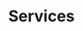 ---
title: "Services"
description: "this is meta description"
layout: "services"
draft: false

banner:
  title: Our **Services**
  description: Lorem ipsum dolor sit amet, consetetur sadipscing elitr, sed diam nonumy eirmod tempor invidunt ut labore et dolore magna aliquyam erat sed.

services:
  - name: "Attached coache"
    icon: FaPaperclip
    content: "Lorem ipsum dolor , consetetur sadipscing gfed diam nonumy eirmod tempor invidunt ut labore et dolore magna aliquyam erat."

  - name: "Instant Notification"
    icon: FaRegBell
    content: "Lorem ipsum dolor , consetetur sadipscing gfed diam nonumy eirmod tempor invidunt ut labore et dolore magna aliquyam erat."

  - name: "Live Attachment"
    icon: FaRegClipboard
    content: "Lorem ipsum dolor , consetetur sadipscing gfed diam nonumy eirmod tempor invidunt ut labore et dolore magna aliquyam erat."

  - name: "Instant Notification"
    icon: FaRegBell
    content: "Lorem ipsum dolor , consetetur sadipscing gfed diam nonumy eirmod tempor invidunt ut labore et dolore magna aliquyam erat."

  - name: "Live Attachment"
    icon: FaRegClipboard
    content: "Lorem ipsum dolor , consetetur sadipscing gfed diam nonumy eirmod tempor invidunt ut labore et dolore magna aliquyam erat."

  - name: "Attached coache"
    icon: FaPaperclip
    content: "Lorem ipsum dolor , consetetur sadipscing gfed diam nonumy eirmod tempor invidunt ut labore et dolore magna aliquyam erat."
---